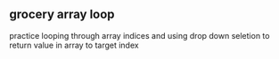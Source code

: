 ## grocery array loop

practice looping through array indices and using drop down 
seletion to return value in array to target index
